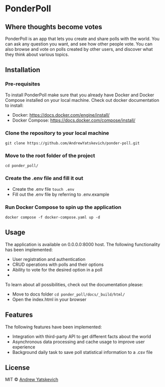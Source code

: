 # PonderPoll
## Where thoughts become votes

PonderPoll is an app that lets you create and share polls with the world.
You can ask any question you want, and see how other people vote.
You can also browse and vote on polls created by other users, and discover
what they think about various topics.

## Installation

### Pre-requisites

To install PonderPoll make sure that you already have Docker and Docker Compose
installed on your local machine.
Check out docker documentation to install:
- Docker: https://docs.docker.com/engine/install/
- Docker Compose: https://docs.docker.com/compose/install/

### Clone the repository to your local machine

`git clone https://github.com/AndrewYatskevich/ponder-poll.git`

### Move to the root folder of the project

`cd ponder_poll/`

### Create the .env file and fill it out

- Create the .env file `touch .env`
- Fill out the .env file by referring to .env.example

### Run Docker Compose to spin up the application

`docker compose -f docker-compose.yaml up -d`

## Usage

The application is available on 0.0.0.0:8000 host.
The following functionality has been implemented:
- User registration and authentication
- CRUD operations with polls and their options
- Ability to vote for the desired option in a poll
-
To learn about all possibilities, check out the documentation please:
- Move to docs folder `cd ponder_poll/docs/_build/html/`
- Open the index.html in your browser

## Features

The following features have been implemented:
- Integration with third-party API to get different facts about the world
- Asynchronous data processing and cache usage to improve user experience
- Background daily task to save poll statistical information to a .csv file

## License
MIT © [Andrew Yatskevich](https://github.com/AndrewYatskevich)
